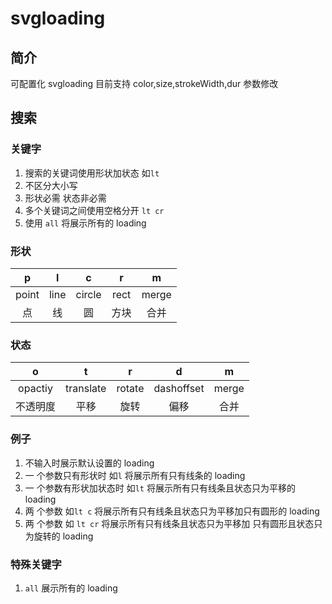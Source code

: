 # svgloading

## 简介

可配置化 svgloading
目前支持 color,size,strokeWidth,dur 参数修改

## 搜索

### 关键字

1. 搜索的关键词使用形状加状态 如`lt`
2. 不区分大小写
3. 形状必需 状态非必需
4. 多个关键词之间使用空格分开 `lt cr`
5. 使用 `all` 将展示所有的 loading

### 形状

|   p   |  l   |   c    |  r   |   m   |
| :---: | :--: | :----: | :--: | :---: |
| point | line | circle | rect | merge |
|  点   |  线  |   圆   | 方块 | 合并  |

### 状态

|    o     |     t     |   r    |     d      |   m   |
| :------: | :-------: | :----: | :--------: | :---: |
| opactiy  | translate | rotate | dashoffset | merge |
| 不透明度 |   平移    |  旋转  |    偏移    | 合并  |

### 例子

1. 不输入时展示默认设置的 loading
2. 一 个参数只有形状时 如`l`
   将展示所有只有线条的 loading
3. 一 个参数有形状加状态时 如`lt`
   将展示所有只有线条且状态只为平移的 loading
4. 两 个参数 如`lt c`
   将展示所有只有线条且状态只为平移加只有圆形的 loading
5. 两 个参数 如 `lt cr`
   将展示所有只有线条且状态只为平移加
   只有圆形且状态只为旋转的 loading

### 特殊关键字

1. `all` 展示所有的 loading
<!-- 2. `new` 展示最近开发的十个 loading -->
